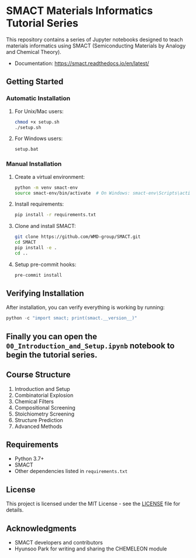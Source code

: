 # SMACT Materials Informatics Tutorial Series

This repository contains a series of Jupyter notebooks designed to teach materials informatics using SMACT (Semiconducting Materials by Analogy and Chemical Theory).
- Documentation: https://smact.readthedocs.io/en/latest/

## Getting Started

### Automatic Installation
1. For Unix/Mac users:
   ```bash
   chmod +x setup.sh
   ./setup.sh
   ```

2. For Windows users:
   ```batch
   setup.bat
   ```

### Manual Installation
1. Create a virtual environment:
   ```bash
   python -m venv smact-env
   source smact-env/bin/activate  # On Windows: smact-env\Scripts\activate
   ```

2. Install requirements:
   ```bash
   pip install -r requirements.txt
   ```

3. Clone and install SMACT:
   ```bash
   git clone https://github.com/WMD-group/SMACT.git
   cd SMACT
   pip install -e .
   cd ..
   ```

4. Setup pre-commit hooks:
   ```bash
   pre-commit install
   ```

## Verifying Installation
After installation, you can verify everything is working by running:
```python
python -c "import smact; print(smact.__version__)"
```


## Finally you can open the `00_Introduction_and_Setup.ipynb` notebook to begin the tutorial series.

## Course Structure

1. Introduction and Setup
2. Combinatorial Explosion
3. Chemical Filters
4. Compositional Screening
5. Stoichiometry Screening
6. Structure Prediction
7. Advanced Methods

## Requirements

- Python 3.7+
- SMACT
- Other dependencies listed in `requirements.txt`

## License

This project is licensed under the MIT License - see the [LICENSE](LICENSE) file for details.

## Acknowledgments
- SMACT developers and contributors
- Hyunsoo Park for writing and sharing the CHEMELEON module
